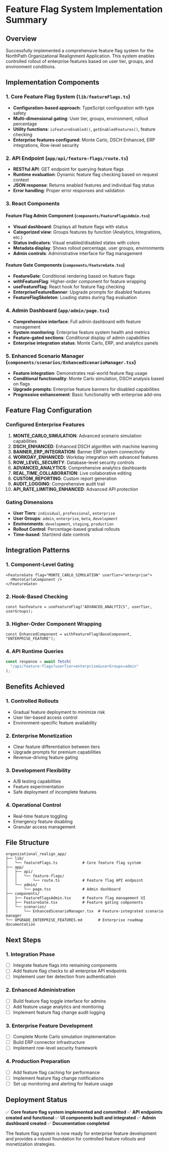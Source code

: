 # Feature Flag System Implementation Summary

## Overview

Successfully implemented a comprehensive feature flag system for the NorthPath Organizational Realignment Application. This system enables controlled rollout of enterprise features based on user tier, groups, and environment conditions.

## Implementation Components

### 1. Core Feature Flag System (`lib/featureFlags.ts`)

- **Configuration-based approach**: TypeScript configuration with type safety
- **Multi-dimensional gating**: User tier, groups, environment, rollout percentage
- **Utility functions**: `isFeatureEnabled()`, `getEnabledFeatures()`, feature checking
- **Enterprise features configured**: Monte Carlo, DSCH Enhanced, ERP integrations, Row-level security

### 2. API Endpoint (`app/api/feature-flags/route.ts`)

- **RESTful API**: GET endpoint for querying feature flags
- **Runtime evaluation**: Dynamic feature flag checking based on request context
- **JSON response**: Returns enabled features and individual flag status
- **Error handling**: Proper error responses and validation

### 3. React Components

#### Feature Flag Admin Component (`components/FeatureFlagsAdmin.tsx`)

- **Visual dashboard**: Displays all feature flags with status
- **Categorized view**: Groups features by function (Analytics, Integrations, etc.)
- **Status indicators**: Visual enabled/disabled states with colors
- **Metadata display**: Shows rollout percentage, user groups, environments
- **Admin controls**: Administrative interface for flag management

#### Feature Gate Components (`components/FeatureGate.tsx`)

- **FeatureGate**: Conditional rendering based on feature flags
- **withFeatureFlag**: Higher-order component for feature wrapping
- **useFeatureFlag**: React hook for feature flag checking
- **EnterpriseFeatureBanner**: Upgrade prompts for disabled features
- **FeatureFlagSkeleton**: Loading states during flag evaluation

### 4. Admin Dashboard (`app/admin/page.tsx`)

- **Comprehensive interface**: Full admin dashboard with feature management
- **System monitoring**: Enterprise feature system health and metrics
- **Feature-gated sections**: Conditional display of admin capabilities
- **Enterprise integration status**: Monte Carlo, ERP, and analytics panels

### 5. Enhanced Scenario Manager (`components/scenarios/EnhancedScenarioManager.tsx`)

- **Feature integration**: Demonstrates real-world feature flag usage
- **Conditional functionality**: Monte Carlo simulation, DSCH analysis based on flags
- **Upgrade prompts**: Enterprise feature banners for disabled capabilities
- **Progressive enhancement**: Basic functionality with enterprise add-ons

## Feature Flag Configuration

### Configured Enterprise Features

1. **MONTE_CARLO_SIMULATION**: Advanced scenario simulation capabilities
2. **DSCH_ENHANCED**: Enhanced DSCH algorithm with machine learning
3. **BANNER_ERP_INTEGRATION**: Banner ERP system connectivity
4. **WORKDAY_ENHANCED**: Workday integration with advanced features
5. **ROW_LEVEL_SECURITY**: Database-level security controls
6. **ADVANCED_ANALYTICS**: Comprehensive analytics dashboards
7. **REAL_TIME_COLLABORATION**: Live collaborative editing
8. **CUSTOM_REPORTING**: Custom report generation
9. **AUDIT_LOGGING**: Comprehensive audit trail
10. **API_RATE_LIMITING_ENHANCED**: Advanced API protection

### Gating Dimensions

- **User Tiers**: `individual`, `professional`, `enterprise`
- **User Groups**: `admin`, `enterprise`, `beta`, `development`
- **Environments**: `development`, `staging`, `production`
- **Rollout Control**: Percentage-based gradual rollouts
- **Time-based**: Start/end date controls

## Integration Patterns

### 1. Component-Level Gating

```tsx
<FeatureGate flag="MONTE_CARLO_SIMULATION" userTier="enterprise">
  <MonteCarloComponent />
</FeatureGate>
```

### 2. Hook-Based Checking

```tsx
const hasFeature = useFeatureFlag("ADVANCED_ANALYTICS", userTier, userGroups);
```

### 3. Higher-Order Component Wrapping

```tsx
const EnhancedComponent = withFeatureFlag(BaseComponent, "ENTERPRISE_FEATURE");
```

### 4. API Runtime Queries

```typescript
const response = await fetch(
  "/api/feature-flags?userTier=enterprise&userGroups=admin"
);
```

## Benefits Achieved

### 1. **Controlled Rollouts**

- Gradual feature deployment to minimize risk
- User tier-based access control
- Environment-specific feature availability

### 2. **Enterprise Monetization**

- Clear feature differentiation between tiers
- Upgrade prompts for premium capabilities
- Revenue-driving feature gating

### 3. **Development Flexibility**

- A/B testing capabilities
- Feature experimentation
- Safe deployment of incomplete features

### 4. **Operational Control**

- Real-time feature toggling
- Emergency feature disabling
- Granular access management

## File Structure

```
organizational_realign_app/
├── lib/
│   └── featureFlags.ts           # Core feature flag system
├── app/
│   ├── api/
│   │   └── feature-flags/
│   │       └── route.ts          # Feature flag API endpoint
│   └── admin/
│       └── page.tsx              # Admin dashboard
├── components/
│   ├── FeatureFlagsAdmin.tsx     # Feature flag management UI
│   ├── FeatureGate.tsx           # Feature gating components
│   └── scenarios/
│       └── EnhancedScenarioManager.tsx  # Feature-integrated scenario manager
└── UPGRADE_ENTERPRISE_FEATURES.md       # Enterprise roadmap documentation
```

## Next Steps

### 1. **Integration Phase**

- [ ] Integrate feature flags into remaining components
- [ ] Add feature flag checks to all enterprise API endpoints
- [ ] Implement user tier detection from authentication

### 2. **Enhanced Administration**

- [ ] Build feature flag toggle interface for admins
- [ ] Add feature usage analytics and monitoring
- [ ] Implement feature flag change audit logging

### 3. **Enterprise Feature Development**

- [ ] Complete Monte Carlo simulation implementation
- [ ] Build ERP connector infrastructure
- [ ] Implement row-level security framework

### 4. **Production Preparation**

- [ ] Add feature flag caching for performance
- [ ] Implement feature flag change notifications
- [ ] Set up monitoring and alerting for feature usage

## Deployment Status

✅ **Core feature flag system implemented and committed**
✅ **API endpoints created and functional**
✅ **UI components built and integrated**
✅ **Admin dashboard created**
✅ **Documentation completed**

The feature flag system is now ready for enterprise feature development and provides a robust foundation for controlled feature rollouts and monetization strategies.
